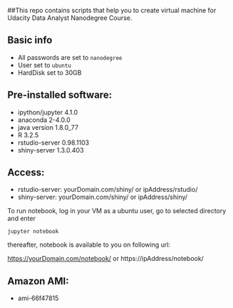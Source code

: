 ##This repo contains scripts that help you to create virtual machine for Udacity Data Analyst Nanodegree Course.

Basic info
------------
* All passwords are set to `nanodegree`
* User set to `ubuntu`
* HardDisk set to 30GB

Pre-installed software:
------------
* ipython/jupyter 4.1.0
* anaconda 2-4.0.0
* java version 1.8.0_77
* R 3.2.5
* rstudio-server 0.98.1103
* shiny-server 1.3.0.403


Access:
------------
* rstudio-server: yourDomain.com/shiny/ or ipAddress/rstudio/
* shiny-server: yourDomain.com/shiny/ or ipAddress/shiny/

To run notebook, log in your VM as a ubuntu user, go to selected directory and enter

`jupyter notebook`

thereafter, notebook is available to you on following url:

https://yourDomain.com/notebook/ or https://ipAddress/notebook/

Amazon AMI:
-------------
* ami-66f47815

